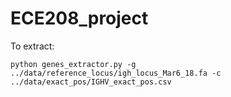 # ECE208_project

To extract:
```
python genes_extractor.py -g ../data/reference_locus/igh_locus_Mar6_18.fa -c ../data/exact_pos/IGHV_exact_pos.csv
```

